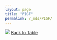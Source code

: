 ```yaml
---
layout: page
title: "PIGF"
permalink: /_mds/PIGF/
---
```


![](../../alns_9.28.22/aln_5HSAA080173_0.996.png?raw=true
)
[Back to Table](../../display)
